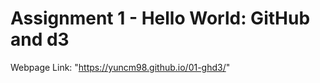 Assignment 1 - Hello World: GitHub and d3  
===

Webpage Link: "https://yuncm98.github.io/01-ghd3/"

